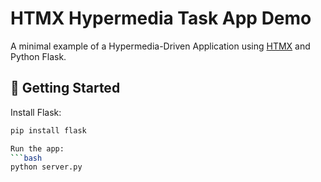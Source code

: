 # HTMX Hypermedia Task App Demo

A minimal example of a Hypermedia-Driven Application using [HTMX](https://htmx.org/) and Python Flask.

## 🚀 Getting Started

Install Flask:
```bash
pip install flask

Run the app:
```bash
python server.py

